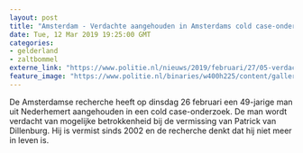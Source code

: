 ```yaml
---
layout: post
title: "Amsterdam - Verdachte aangehouden in Amsterdams cold case-onderzoek"
date: Tue, 12 Mar 2019 19:25:00 GMT
categories: 
- gelderland 
- zaltbommel 
externe_link: "https://www.politie.nl/nieuws/2019/februari/27/05-verdachte-aangehouden-in-amsterdams-cold-case-onderzoek.html"
feature_image: "https://www.politie.nl/binaries/w400h225/content/gallery/politie/nieuws/2019/februari/05-am/foto.jpg"
---
```


De Amsterdamse recherche heeft op dinsdag 26 februari een 49-jarige man uit Nederhemert aangehouden in een cold case-onderzoek. De man wordt verdacht van mogelijke betrokkenheid bij de vermissing van Patrick van Dillenburg. Hij is vermist sinds 2002 en de recherche denkt dat hij niet meer in leven is.
